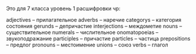 Это для 7 класса уровень 1
расшифровки чр:

adjectives – прилагательное 
adverbs – наречие 
categorys – категория состояния
gerunds – депричастие 
interjections – междометие 
nouns – существительное 
numerals – числительное 
onomatopoeias – звукоподражание
participles – причастие 
particles – частица 
prepositions – предлог 
pronouns – местоимение 
unions – союз 
verbs – глагол 
